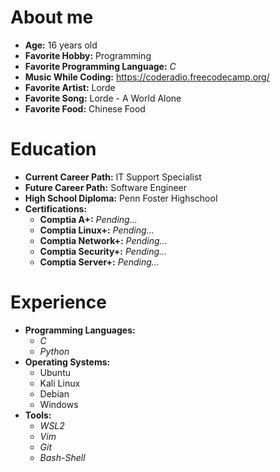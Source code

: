 # About me

- **Age:** 16 years old
- **Favorite Hobby:** Programming
- **Favorite Programming Language:** *C*
- **Music While Coding:** https://coderadio.freecodecamp.org/
- **Favorite Artist:** Lorde
- **Favorite Song:** Lorde - A World Alone
- **Favorite Food:** Chinese Food

# Education

- **Current Career Path:** IT Support Specialist
- **Future Career Path:** Software Engineer
- **High School Diploma:** Penn Foster Highschool
- **Certifications:**
  - **Comptia A+:** *Pending...*
  - **Comptia Linux+:** *Pending...*
  - **Comptia Network+:** *Pending...*
  - **Comptia Security+:** *Pending...*
  - **Comptia Server+:** *Pending...*

# Experience

- **Programming Languages:**
  - *C*
  - *Python*
- **Operating Systems:**
  - Ubuntu
  - Kali Linux
  - Debian
  - Windows
- **Tools:**
  - *WSL2*
  - *Vim*
  - *Git*
  - *Bash-Shell*
